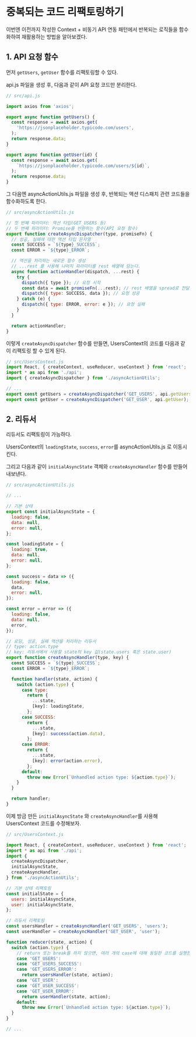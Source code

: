 # 중복되는 코드 리팩토링하기

이번엔 이전까지 작성한 Context + 비동기 API 연동 패턴에서 반복되는 로직들을 함수화하여 재활용하는 방법을 알아보겠다. 

## 1. API 요청 함수
먼저 `getUsers`, `getUser` 함수를 리팩토링할 수 있다. 

api.js 파일을 생성 후, 다음과 같이 API 요청 코드만 분리한다. 

```js
// src/api.js

import axios from 'axios';

export async function getUsers() {
  const response = await axios.get(
    'https://jsonplaceholder.typicode.com/users',
  );
  return response.data;
}

export async function getUser(id) {
  const response = await axios.get(
    `https://jsonplaceholder.typicode.com/users/${id}`,
  );
  return response.data;
}
```

그 다음엔 asyncActionUtils.js 파일을 생성 후, 반복되는 액션 디스패치 관련 코드들을 함수화하도록 한다. 

```js
// src/asyncActionUtils.js

// 첫 번째 파라미터: 액션 타입(GET_USERS 등)
// 두 번째 파라미터: Promise를 반환하는 함수(API 요청 함수)
export function createAsyncDispatcher(type, promiseFn) {
  // 성공, 실패에 대한 액션 타입 문자열
  const SUCCESS = `${type}_SUCCESS`;
  const ERROR = `${type}_ERROR`;

  // 액션을 처리하는 새로운 함수 생성
  // ...rest 를 사용해 나머지 파라미터를 rest 배열에 담는다. 
  async function actionHandler(dispatch, ...rest) {
    try {
      dispatch({ type }); // 요청 시작
      const data = await promiseFn(...rest); // rest 배열을 spread로 전달  
      dispatch({ type: SUCCESS, data }); // 요청 성공
    } catch (e) {
      dispatch({ type: ERROR, error: e }); // 요청 실패
    }
  }

  return actionHandler;
}
```

이렇게 `createAsyncDispatcher` 함수를 만들면, UsersContext의 코드를 다음과 같이 리팩토링 할 수 있게 된다. 

```js
// src/UsersContext.js
import React, { createContext, useReducer, useContext } from 'react';
import * as api from './api';
import { createAsyncDispatcher } from './asyncActionUtils';

// ...
export const getUsers = createAsyncDispatcher('GET_USERS', api.getUsers);
export const getUser = createAsyncDispatcher('GET_USER', api.getUser);
```


## 2. 리듀서
리듀서도 리팩토링이 가능하다. 

UsersContext의 `loadingState`, `success`, `error`를 asyncActionUtils.js 로 이동시킨다. 

그리고 다음과 같이 `initialAsyncState` 객체와 `createAsyncHandler` 함수를 만들어 내보낸다. 

```js
// src/asyncActionUtils.js

// ... 

// 기본 상태
export const initialAsyncState = {
  loading: false,
  data: null,
  error: null,
};

const loadingState = {
  loading: true,
  data: null,
  error: null,
};

const success = data => ({
  loading: false,
  data,
  error: null,
});

const error = error => ({
  loading: false,
  data: null,
  error,
});

// 로딩, 성공, 실패 액션을 처리하는 리듀서
// type: action.type
// key: 리듀서에서 사용할 state의 key 값(state.users 혹은 state.user)
export function createAsyncHandler(type, key) {
  const SUCCESS = `${type}_SUCCESS`;
  const ERROR = `${type}_ERROR`;

  function handler(state, action) {
    switch (action.type) {
      case type:
        return {
          ...state,
          [key]: loadingState,
        };
      case SUCCESS:
        return {
          ...state,
          [key]: success(action.data),
        };
      case ERROR:
        return {
          ...state,
          [key]: error(action.error),
        };
      default:
        throw new Error(`Unhandled action type: ${action.type}`);
    }
  }

  return handler;
}
```

이제 방금 만든 `initialAsyncState` 와 `createAsyncHandler`를 사용해 UsersContext 코드를 수정해보자.

```js
// src/UsersContext.js

import React, { createContext, useReducer, useContext } from 'react';
import * as api from './api';
import {
  createAsyncDispatcher,
  initialAsyncState,
  createAsyncHandler,
} from './asyncActionUtils';

// 기본 상태 리팩토링
const initialState = {
  users: initialAsyncState,
  user: initialAsyncState,
};

// 리듀서 리팩토링 
const usersHandler = createAsyncHandler('GET_USERS', 'users');
const userHandler = createAsyncHandler('GET_USER', 'user');

function reducer(state, action) {
  switch (action.type) {
    // return 또는 break를 하지 않으면, 여러 개의 case에 대해 동일한 코드를 실행한다.
    case 'GET_USERS':
    case 'GET_USERS_SUCCESS':
    case 'GET_USERS_ERROR':
      return usersHandler(state, action);
    case 'GET_USER':
    case 'GET_USER_SUCCESS':
    case 'GET_USER_ERROR':
      return userHandler(state, action);
    default:
      throw new Error(`Unhandled action type: ${action.type}`);
  }
}

// ...
```